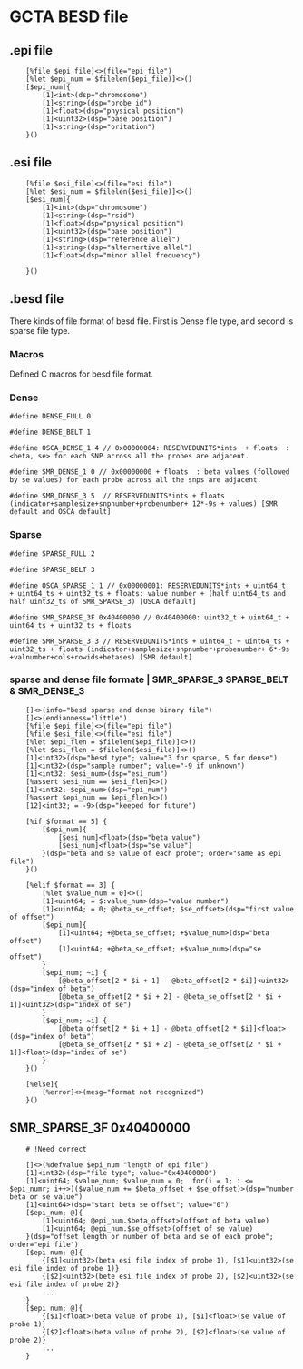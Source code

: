 # GCTA BESD file

## .epi file

```
    [%file $epi_file]<>(file="epi file")
    [%let $epi_num = $filelen($epi_file)]<>()
    [$epi_num]{
        [1]<int>(dsp="chromosome")
        [1]<string>(dsp="probe id")
        [1]<float>(dsp="physical position")
        [1]<uint32>(dsp="base position")
        [1]<string>(dsp="oritation")
    }()
```

## .esi file

```
    [%file $esi_file]<>(file="esi file")
    [%let $esi_num = $filelen($esi_file)]<>()
    [$esi_num]{
        [1]<int>(dsp="chromosome")
        [1]<string>(dsp="rsid")
        [1]<float>(dsp="physical position")
        [1]<uint32>(dsp="base position")
        [1]<string>(dsp="reference allel")
        [1]<string>(dsp="alternertive allel")
        [1]<float>(dsp="minor allel frequency")

    }()
```

## .besd file

There kinds of file format of besd file. First is Dense file type, and second is sparse file type.

### Macros

Defined C macros for besd file format. 

### Dense
`#define DENSE_FULL 0`

`#define DENSE_BELT 1`

`#define OSCA_DENSE_1 4 // 0x00000004: RESERVEDUNITS*ints  + floats  :  <beta, se> for each SNP across all the probes are adjacent.`

`#define SMR_DENSE_1 0 // 0x00000000 + floats  : beta values (followed by se values) for each probe across all the snps are adjacent.`

`#define SMR_DENSE_3 5  // RESERVEDUNITS*ints + floats (indicator+samplesize+snpnumber+probenumber+ 12*-9s + values) [SMR default and OSCA default]`

### Sparse
`#define SPARSE_FULL 2`

`#define SPARSE_BELT 3`

`#define OSCA_SPARSE_1 1 // 0x00000001: RESERVEDUNITS*ints + uint64_t  + uint64_ts + uint32_ts + floats: value number + (half uint64_ts and half uint32_ts of SMR_SPARSE_3) [OSCA default]`

`#define SMR_SPARSE_3F 0x40400000 // 0x40400000: uint32_t + uint64_t + uint64_ts + uint32_ts + floats`

`#define SMR_SPARSE_3 3 // RESERVEDUNITS*ints + uint64_t + uint64_ts + uint32_ts + floats (indicator+samplesize+snpnumber+probenumber+ 6*-9s +valnumber+cols+rowids+betases) [SMR default]`


### sparse and dense file formate | SMR_SPARSE_3 SPARSE_BELT & SMR_DENSE_3

```
    []<>(info="besd sparse and dense binary file")
    []<>(endianness="little")
    [%file $epi_file]<>(file="epi file")
    [%file $esi_file]<>(file="esi file")
    [%let $epi_flen = $filelen($epi_file)]<>()
    [%let $esi_flen = $filelen($esi_file)]<>()
    [1]<int32>(dsp="besd type"; value="3 for sparse, 5 for dense")
    [1]<int32>(dsp="sample number"; value="-9 if unknown")
    [1]<int32; $esi_num>(dsp="esi_num")
    [%assert $esi_num == $esi_flen]<>()
    [1]<int32; $epi_num>(dsp="epi_num")
    [%assert $epi_num == $epi_flen]<>()
    [12]<int32; = -9>(dsp="keeped for future")

    [%if $format == 5] {
        [$epi_num]{
            [$esi_num]<float>(dsp="beta value")
            [$esi_num]<float>(dsp="se value")
        }(dsp="beta and se value of each probe"; order="same as epi file")
    }()

    [%elif $format == 3] {
        [%let $value_num = 0]<>()
        [1]<uint64; = $:value_num>(dsp="value number")
        [1]<uint64; = 0; @beta_se_offset; $se_offset>(dsp="first value of offset")
        [$epi_num]{
            [1]<uint64; +@beta_se_offset; +$value_num>(dsp="beta offset")
            [1]<uint64; +@beta_se_offset; +$value_num>(dsp="se offset")
        }
        [$epi_num; ~i] {
            [@beta_offset[2 * $i + 1] - @beta_offset[2 * $i]]<uint32>(dsp="index of beta")
            [@beta_se_offset[2 * $i + 2] - @beta_se_offset[2 * $i + 1]]<uint32>(dsp="index of se")
        }
        [$epi_num; ~i] {
            [@beta_offset[2 * $i + 1] - @beta_offset[2 * $i]]<float>(dsp="index of beta")
            [@beta_se_offset[2 * $i + 2] - @beta_se_offset[2 * $i + 1]]<float>(dsp="index of se")   
        }
    }()

    [%else]{
        [%error]<>(mesg="format not recognized")
    }()

```

## SMR_SPARSE_3F 0x40400000

```
    # !Need correct

    []<>(%defvalue $epi_num "length of epi file")
    [1]<int32>(dsp="file type"; value="0x40400000")
    [1]<uint64; $value_num; $value_num = 0;  for(i = 1; i <= $epi_numr; i++>)($value_num += $beta_offset + $se_offset)>(dsp="number beta or se value")
    [1]<uint64>(dsp="start beta se offset"; value="0")
    [$epi_num; @]{
        [1]<uint64; @epi_num.$beta_offset>(offset of beta value)
        [1]<uint64; @epi_num.$se_offset>(offset of se value)
    }(dsp="offset length or number of beta and se of each probe"; order="epi file")
    [$epi num; @]{
        {[$1]<uint32>(beta esi file index of probe 1), [$1]<uint32>(se esi file index of probe 1)}
        {[$2]<uint32>(bete esi file index of probe 2), [$2]<uint32>(se esi file index of probe 2)}
        ...
    }
    [$epi num; @]{
        {[$1]<float>(beta value of probe 1), [$1]<float>(se value of probe 1)}
        {[$2]<float>(beta value of probe 2), [$2]<float>(se value of probe 2)}
        ...
    }

```
